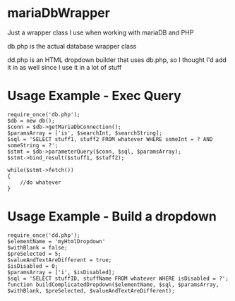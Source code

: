 # mariaDbWrapper
Just a wrapper class I use when working with mariaDB and PHP

db.php is the actual database wrapper class

dd.php is an HTML dropdown builder that uses db.php, so I thought I'd add it in as well since I use it in a lot of stuff

# Usage Example - Exec Query
    require_once('db.php');
    $db = new db();
    $conn = $db->getMariaDbConnection();
    $paramsArray = ['is', $searchInt, $searchString];
    $sql = 'SELECT stuff1, stuff2 FROM whatever WHERE someInt = ? AND someString = ?';		
    $stmt = $db->parameterQuery($conn, $sql, $paramsArray);
    $stmt->bind_result($stuff1, $stuff2);
		
    while($stmt->fetch())
    {
	    //do whatever
    }
	
# Usage Example - Build a dropdown
    require_once('dd.php');
    $elementName = 'myHtmlDropdown'
    $withBlank = false;
    $preSelected = 5;
    $valueAndTextAreDifferent = true;
    $isDisabled = 0;
    $paramsArray = ['i', $isDisabled];
    $sql = 'SELECT stuffID, stuffName FROM whatever WHERE isDisabled = ?';	
    function buildComplicatedDropdown($elementName, $sql, $paramsArray, $withBlank, $preSelected, $valueAndTextAreDifferent);
    
